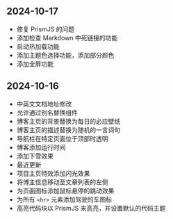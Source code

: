 ## 2024-10-17

- 修复 PrismJS 的问题
- 添加检查 Markdown 中死链接的功能
- 启动热加载功能
- 添加主题色选择功能，添加部分颜色
- 添加全屏功能

## 2024-10-16

- 中英文文档地址修改
- 允许通过别名替换组件
- 博客主页的背景替换为每日的必应壁纸
- 博客主页的描述替换为随机的一言词句
- 导航栏在特定页面位于顶部时透明
- 博客添加运行时间
- 添加下雪效果
- 最近更新
- 项目主页特效添加闪光效果
- 将博主信息移动至文章列表的左侧
- 为页面图标添加鼠标悬停的跳动效果
- 为所有 `<hr>` 元素添加驾驶的车图标
- 高亮代码块以 PrismJS 来高亮，并设置默认的代码主题